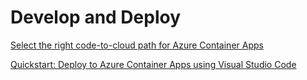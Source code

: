 # Develop and Deploy

[Select the right code-to-cloud path for Azure Container Apps](https://learn.microsoft.com/en-us/azure/container-apps/code-to-cloud-options)

[Quickstart: Deploy to Azure Container Apps using Visual Studio Code](https://learn.microsoft.com/en-us/azure/container-apps/deploy-visual-studio-code)

